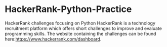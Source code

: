 # HackerRank-Python-Practice
HackerRank challenges focusing on Python
HackerRank is a technology recruitment platform which offers short challenges to improve and evaluate programming skills. 
The website containing the challenges can be found here:https://www.hackerrank.com/dashboard.
